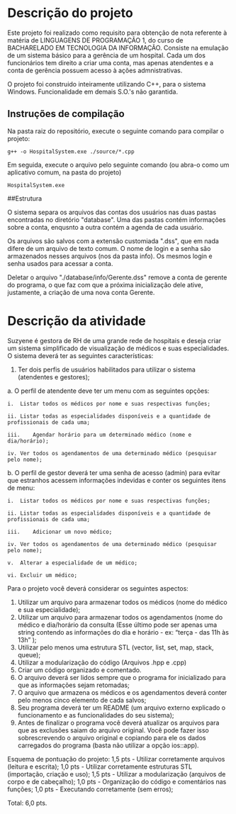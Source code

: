 # Descrição do projeto

Este projeto foi realizado como requisito para obtenção de nota referente à matéria de LINGUAGENS DE PROGRAMAÇÃO 1, do curso de BACHARELADO EM TECNOLOGIA DA INFORMAÇÃO.
Consiste na emulação de um sistema básico para a gerência de um hospital. Cada um dos funcionários tem direito a criar uma conta, mas apenas atendentes e a conta de gerência possuem acesso à ações admnistrativas.

O projeto foi construido inteiramente utilizando C++, para o sistema Windows. Funcionalidade em demais S.O.'s não garantida.

## Instruções de compilação

Na pasta raiz do repositório, execute o seguinte comando para compilar o projeto:

```
g++ -o HospitalSystem.exe ./source/*.cpp
```
Em seguida, execute o arquivo pelo seguinte comando (ou abra-o como um aplicativo comum, na pasta do projeto)
```
HospitalSystem.exe
```
##Estrutura

O sistema separa os arquivos das contas dos usuários nas duas pastas encontradas no diretório "database". Uma das pastas contém informações sobre a conta, enqusnto a outra contém a agenda de cada usuário.

Os arquivos são salvos com a extensão customiada ".dss", que em nada difere de um arquivo de texto comum.
O nome de login e a senha são armazenados nesses arquivos (nos da pasta info). Os mesmos login e senha usados para acessar a conta.

Deletar o arquivo "./database/info/Gerente.dss" remove a conta de gerente do programa, o que faz com que a próxima inicialização dele ative, justamente, a criação de uma nova conta Gerente.


# Descrição da atividade


Suzyene é gestora de RH de uma grande rede de hospitais e deseja criar um sistema simplificado de visualização de médicos e suas especialidades.  O sistema deverá ter as seguintes características:

1.	Ter dois perfis de usuários habilitados para utilizar o sistema (atendentes e  gestores);

a.	O perfil de atendente deve ter um menu com as seguintes opções:
    
    i.	Listar todos os médicos por nome e suas respectivas funções;

    ii.	Listar todas as especialidades disponíveis e a quantidade de profissionais de cada uma;

    iii.	Agendar horário para um determinado médico (nome e dia/horário);

    iv.	Ver todos os agendamentos de uma determinado médico (pesquisar pelo nome);
  
b.	O perfil de gestor deverá ter uma senha de acesso (admin) para evitar que estranhos acessem informações indevidas e conter os seguintes itens de menu:
    
    i.	Listar todos os médicos por nome e suas respectivas funções;

    ii.	Listar todas as especialidades disponíveis e a quantidade de profissionais de cada uma;

    iii.	Adicionar um novo médico;

    iv.	Ver todos os agendamentos de uma determinado médico (pesquisar pelo nome);

    v.	Alterar a especialidade de um médico;

    vi.	Excluir um médico;

Para o projeto você deverá considerar os seguintes aspectos:
1.	Utilizar um arquivo para armazenar todos os médicos (nome do médico e sua especialidade);
2.	Utilizar um arquivo para armazenar todos os agendamentos (nome do médico e dia/horário da consulta (Esse último pode ser apenas uma string contendo as informações do dia e horário - ex: “terça - das 11h às 13h” );
3.	Utilizar pelo menos uma estrutura STL (vector, list, set, map, stack, queue);
4.	Utilizar a modularização do código (Arquivos .hpp e .cpp)
5.	Criar um código organizado e comentado.
6.	O arquivo deverá ser lidos sempre que o programa for inicializado para que as informações sejam retomadas;
7.	O arquivo que armazena os médicos e os agendamentos deverá conter pelo menos cinco elemento de cada salvos;
8.	Seu programa deverá ter um README (um arquivo externo explicado o funcionamento e as funcionalidades do seu sistema);
9.	Antes de finalizar o programa você deverá atualizar os arquivos para que as exclusões saiam do arquivo original. Você pode fazer isso sobrescrevendo o arquivo original e copiando para ele os dados carregados do programa (basta não utilizar a opção ios::app).

Esquema de pontuação do projeto:
1,5 pts - Utilizar corretamente arquivos (leitura e escrita);
1,0 pts - Utilizar corretamente estruturas STL (importação, criação e uso);
1,5 pts - Utilizar a modularização  (arquivos de corpo e de cabeçalho);
1,0 pts - Organização do código e comentários nas funções;
1,0 pts - Executando corretamente  (sem erros);

Total: 6,0 pts.

